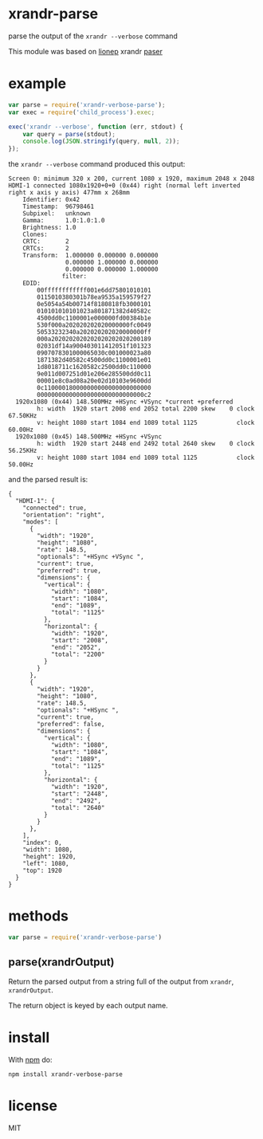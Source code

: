 # xrandr-parse

parse the output of the `xrandr --verbose` command

This module was based on [lionep](https://github.com/lionep) xrandr [paser](https://github.com/lionep/xrandr-parse)

# example

``` js
var parse = require('xrandr-verbose-parse');
var exec = require('child_process').exec;

exec('xrandr --verbose', function (err, stdout) {
    var query = parse(stdout);
    console.log(JSON.stringify(query, null, 2));
});
```

the `xrandr --verbose` command produced this output:

```
Screen 0: minimum 320 x 200, current 1080 x 1920, maximum 2048 x 2048
HDMI-1 connected 1080x1920+0+0 (0x44) right (normal left inverted right x axis y axis) 477mm x 268mm
	Identifier: 0x42
	Timestamp:  96798461
	Subpixel:   unknown
	Gamma:      1.0:1.0:1.0
	Brightness: 1.0
	Clones:    
	CRTC:       2
	CRTCs:      2
	Transform:  1.000000 0.000000 0.000000
	            0.000000 1.000000 0.000000
	            0.000000 0.000000 1.000000
	           filter: 
	EDID: 
		00ffffffffffff001e6dd75801010101
		0115010380301b78ea9535a159579f27
		0e5054a54b00714f8180818fb3000101
		010101010101023a801871382d40582c
		4500dd0c1100001e000000fd00384b1e
		530f000a202020202020000000fc0049
		50533232340a202020202020000000ff
		000a2020202020202020202020200189
		02031df14a900403011412051f101323
		0907078301000065030c001000023a80
		1871382d40582c4500dd0c1100001e01
		1d8018711c1620582c2500dd0c110000
		9e011d007251d01e206e285500dd0c11
		00001e8c0ad08a20e02d10103e9600dd
		0c110000180000000000000000000000
		000000000000000000000000000000c2
  1920x1080 (0x44) 148.500MHz +HSync +VSync *current +preferred
        h: width  1920 start 2008 end 2052 total 2200 skew    0 clock  67.50KHz
        v: height 1080 start 1084 end 1089 total 1125           clock  60.00Hz
  1920x1080 (0x45) 148.500MHz +HSync +VSync
        h: width  1920 start 2448 end 2492 total 2640 skew    0 clock  56.25KHz
        v: height 1080 start 1084 end 1089 total 1125           clock  50.00Hz
```

and the parsed result is:

```
{
  "HDMI-1": {
    "connected": true,
    "orientation": "right",
    "modes": [
      {
        "width": "1920",
        "height": "1080",
        "rate": 148.5,
        "optionals": "+HSync +VSync ",
        "current": true,
        "preferred": true,
        "dimensions": {
          "vertical": {
            "width": "1080",
            "start": "1084",
            "end": "1089",
            "total": "1125"
          },
          "horizontal": {
            "width": "1920",
            "start": "2008",
            "end": "2052",
            "total": "2200"
          }
        }
      },
      {
        "width": "1920",
        "height": "1080",
        "rate": 148.5,
        "optionals": "+HSync ",
        "current": true,
        "preferred": false,
        "dimensions": {
          "vertical": {
            "width": "1080",
            "start": "1084",
            "end": "1089",
            "total": "1125"
          },
          "horizontal": {
            "width": "1920",
            "start": "2448",
            "end": "2492",
            "total": "2640"
          }
        }
      },
    ],
    "index": 0,
    "width": 1080,
    "height": 1920,
    "left": 1080,
    "top": 1920
  }
}

```

# methods

``` js
var parse = require('xrandr-verbose-parse')
```

## parse(xrandrOutput)

Return the parsed output from a string full of the output from `xrandr`,
`xrandrOutput`.

The return object is keyed by each output name.

# install

With [npm](https://npmjs.org) do:

```
npm install xrandr-verbose-parse
```

# license

MIT
